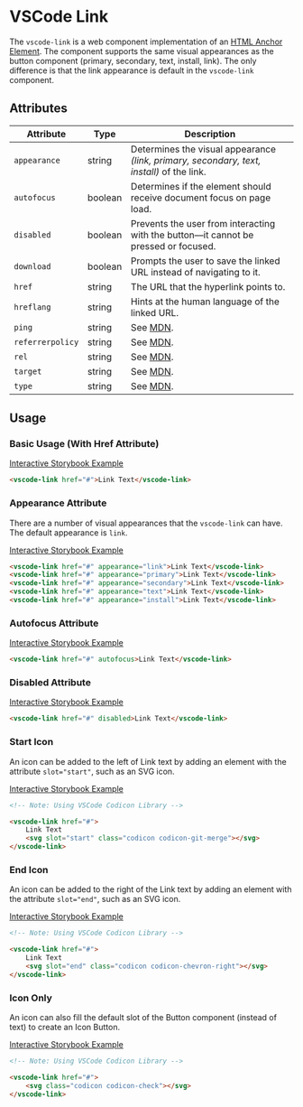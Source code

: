 # VSCode Link

The `vscode-link` is a web component implementation of an [HTML Anchor Element](https://developer.mozilla.org/en-US/docs/Web/HTML/Element/a). The component supports the same visual appearances as the button component (primary, secondary, text, install, link). The only difference is that the link appearance is default in the `vscode-link` component.

## Attributes

| Attribute        | Type    | Description                                                                               |
| ---------------- | ------- | ----------------------------------------------------------------------------------------- |
| `appearance`     | string  | Determines the visual appearance _(link, primary, secondary, text, install)_ of the link. |
| `autofocus`      | boolean | Determines if the element should receive document focus on page load.                     |
| `disabled`       | boolean | Prevents the user from interacting with the button––it cannot be pressed or focused.      |
| `download`       | boolean | Prompts the user to save the linked URL instead of navigating to it.                      |
| `href`           | string  | The URL that the hyperlink points to.                                                     |
| `hreflang`       | string  | Hints at the human language of the linked URL.                                            |
| `ping`           | string  | See [MDN](https://developer.mozilla.org/en-US/docs/Web/HTML/Element/a#attributes).        |
| `referrerpolicy` | string  | See [MDN](https://developer.mozilla.org/en-US/docs/Web/HTML/Element/a#attributes).        |
| `rel`            | string  | See [MDN](https://developer.mozilla.org/en-US/docs/Web/HTML/Element/a#attributes).        |
| `target`         | string  | See [MDN](https://developer.mozilla.org/en-US/docs/Web/HTML/Element/a#attributes).        |
| `type`           | string  | See [MDN](https://developer.mozilla.org/en-US/docs/Web/HTML/Element/a#attributes).        |

## Usage

### Basic Usage (With Href Attribute)

[Interactive Storybook Example](https://mttallac.azurewebsites.net/?path=/story/library-link--default)

```html
<vscode-link href="#">Link Text</vscode-link>
```

### Appearance Attribute

There are a number of visual appearances that the `vscode-link` can have. The default appearance is `link`.

[Interactive Storybook Example](https://mttallac.azurewebsites.net/?path=/story/library-link--default)

```html
<vscode-link href="#" appearance="link">Link Text</vscode-link>
<vscode-link href="#" appearance="primary">Link Text</vscode-link>
<vscode-link href="#" appearance="secondary">Link Text</vscode-link>
<vscode-link href="#" appearance="text">Link Text</vscode-link>
<vscode-link href="#" appearance="install">Link Text</vscode-link>
```

### Autofocus Attribute

[Interactive Storybook Example](https://mttallac.azurewebsites.net/?path=/story/library-link--with-autofocus)

```html
<vscode-link href="#" autofocus>Link Text</vscode-link>
```

### Disabled Attribute

[Interactive Storybook Example](https://mttallac.azurewebsites.net/?path=/story/library-link--with-disabled)

```html
<vscode-link href="#" disabled>Link Text</vscode-link>
```

### Start Icon

An icon can be added to the left of Link text by adding an element with the attribute `slot="start"`, such as an SVG icon.

[Interactive Storybook Example](https://mttallac.azurewebsites.net/?path=/story/library-link--with-start-icon)

```html
<!-- Note: Using VSCode Codicon Library -->

<vscode-link href="#">
	Link Text
	<svg slot="start" class="codicon codicon-git-merge"></svg>
</vscode-link>
```

### End Icon

An icon can be added to the right of the Link text by adding an element with the attribute `slot="end"`, such as an SVG icon.

[Interactive Storybook Example](https://mttallac.azurewebsites.net/?path=/story/library-link--with-end-icon)

```html
<!-- Note: Using VSCode Codicon Library -->

<vscode-link href="#">
	Link Text
	<svg slot="end" class="codicon codicon-chevron-right"></svg>
</vscode-link>
```

### Icon Only

An icon can also fill the default slot of the Button component (instead of text) to create an Icon Button.

[Interactive Storybook Example](https://mttallac.azurewebsites.net/?path=/story/library-link--with-icon-only)

```html
<!-- Note: Using VSCode Codicon Library -->

<vscode-link href="#">
	<svg class="codicon codicon-check"></svg>
</vscode-link>
```
